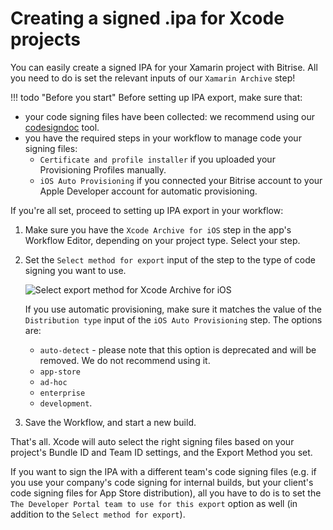 # Creating a signed .ipa for Xcode projects

You can easily create a signed IPA for your Xamarin project with Bitrise. All you need to do is set the relevant inputs of our `Xamarin Archive` step!

!!! todo "Before you start" Before setting up IPA export, make sure that:

* your code signing files have been collected: we recommend using our [codesigndoc](https://github.com/bitrise-tools/codesigndoc) tool.
* you have the required steps in your workflow to manage code your signing files:
  * `Certificate and profile installer` if you uploaded your Provisioning Profiles manually.
  * `iOS Auto Provisioning` if you connected your Bitrise account to your Apple Developer account for automatic provisioning.

If you're all set, proceed to setting up IPA export in your workflow:

1. Make sure you have the `Xcode Archive for iOS` step in the app's Workflow Editor, depending on your project type. Select your step.
2. Set the `Select method for export` input of the step to the type of code signing you want to use.

   ![Select export method for Xcode Archive for iOS](https://github.com/OrganizationDummy/devcenter/tree/acf5f40e38b6dcf6fe62e839a4c04acb31fdebd2/img/code-signing/ios-code-signing/xcode-archive-export-method.png)

   If you use automatic provisioning, make sure it matches the value of the `Distribution type` input of the `iOS Auto Provisioning` step. The options are:

   * `auto-detect` - please note that this option is deprecated and will be removed. We do not recommend using it.
   * `app-store`
   * `ad-hoc`
   * `enterprise`
   * `development`.

3. Save the Workflow, and start a new build.

That's all. Xcode will auto select the right signing files based on your project's Bundle ID and Team ID settings, and the Export Method you set.

If you want to sign the IPA with a different team's code signing files \(e.g. if you use your company's code signing for internal builds, but your client's code signing files for App Store distribution\), all you have to do is to set the `The Developer Portal team to use for this export` option as well \(in addition to the `Select method for export`\).


